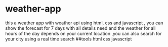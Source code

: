 # weather-app
this a weather app with weather api using html, css and  javascript , you can show the forecast for 7 days with all details need and the weather for all hours of the day depends on your current location ,you can also search for your city using a real time search 
##tools
html
css
javascript

